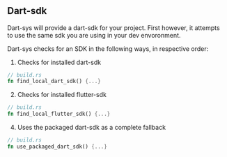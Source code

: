#

## Dart-sdk

Dart-sys will provide a dart-sdk for your project. First however, it attempts to use the same sdk you are using in your dev envoronment.

Dart-sys checks for an SDK in the following ways, in respective order:

1. Checks for installed dart-sdk

```rust
// build.rs
fn find_local_dart_sdk() {...}
```

2. Checks for installed flutter-sdk

```rust
// build.rs
fn find_local_flutter_sdk() {...}
```

4. Uses the packaged dart-sdk as a complete fallback

```rust
// build.rs
fn use_packaged_dart_sdk() {...}
```
